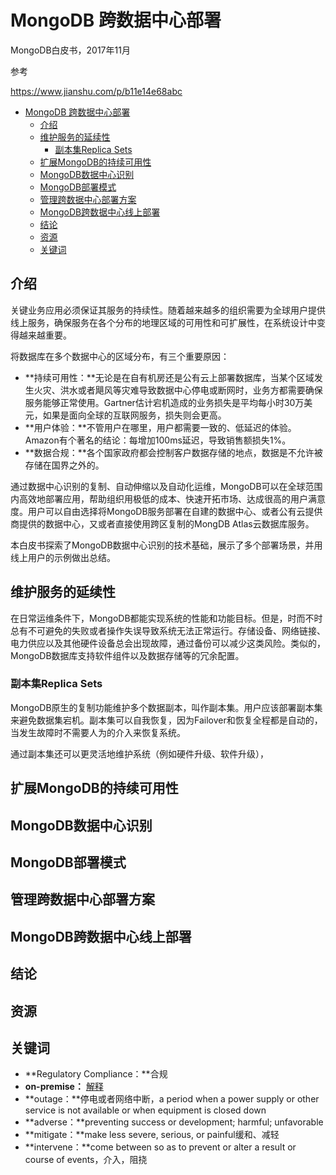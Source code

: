 # MongoDB 跨数据中心部署

MongoDB白皮书，2017年11月

参考

https://www.jianshu.com/p/b11e14e68abc

- [MongoDB 跨数据中心部署](#mongodb-跨数据中心部署)
  - [介绍](#介绍)
  - [维护服务的延续性](#维护服务的延续性)
    - [副本集Replica Sets](#副本集replica-sets)
  - [扩展MongoDB的持续可用性](#扩展mongodb的持续可用性)
  - [MongoDB数据中心识别](#mongodb数据中心识别)
  - [MongoDB部署模式](#mongodb部署模式)
  - [管理跨数据中心部署方案](#管理跨数据中心部署方案)
  - [MongoDB跨数据中心线上部署](#mongodb跨数据中心线上部署)
  - [结论](#结论)
  - [资源](#资源)
  - [关键词](#关键词)

## 介绍

关键业务应用必须保证其服务的持续性。随着越来越多的组织需要为全球用户提供线上服务，确保服务在各个分布的地理区域的可用性和可扩展性，在系统设计中变得越来越重要。

将数据库在多个数据中心的区域分布，有三个重要原因：

- **持续可用性：**无论是在自有机房还是公有云上部署数据库，当某个区域发生火灾、洪水或者飓风等灾难导致数据中心停电或断网时，业务方都需要确保服务能够正常使用。Gartner估计宕机造成的业务损失是平均每小时30万美元，如果是面向全球的互联网服务，损失则会更高。
- **用户体验：**不管用户在哪里，用户都需要一致的、低延迟的体验。Amazon有个著名的结论：每增加100ms延迟，导致销售额损失1%。
- **数据合规：**各个国家政府都会控制客户数据存储的地点，数据是不允许被存储在国界之外的。

通过数据中心识别的复制、自动伸缩以及自动化运维，MongoDB可以在全球范围内高效地部署应用，帮助组织用极低的成本、快速开拓市场、达成很高的用户满意度。用户可以自由选择将MongoDB服务部署在自建的数据中心、或者公有云提供商提供的数据中心，又或者直接使用跨区复制的MongDB Atlas云数据库服务。

本白皮书探索了MongoDB数据中心识别的技术基础，展示了多个部署场景，并用线上用户的示例做出总结。

## 维护服务的延续性

在日常运维条件下，MongoDB都能实现系统的性能和功能目标。但是，时而不时总有不可避免的失败或者操作失误导致系统无法正常运行。存储设备、网络链接、电力供应以及其他硬件设备总会出现故障，通过备份可以减少这类风险。类似的，MongoDB数据库支持软件组件以及数据存储等的冗余配置。

### 副本集Replica Sets

MongoDB原生的复制功能维护多个数据副本，叫作副本集。用户应该部署副本集来避免数据集宕机。副本集可以自我恢复，因为Failover和恢复全程都是自动的，当发生故障时不需要人为的介入来恢复系统。

通过副本集还可以更灵活地维护系统（例如硬件升级、软件升级），

## 扩展MongoDB的持续可用性

## MongoDB数据中心识别

## MongoDB部署模式

## 管理跨数据中心部署方案

## MongoDB跨数据中心线上部署

## 结论

## 资源

## 关键词

- **Regulatory Compliance：**合规
- **on-premise：** [解释](private-cloud&on-premise.md)
- **outage：**停电或者网络中断，a period when a power supply or other service is not available or when equipment is closed down
- **adverse：**preventing success or development; harmful; unfavorable
- **mitigate：**make less severe, serious, or painful缓和、减轻
- **intervene：**come between so as to prevent or alter a result or course of events，介入，阻挠